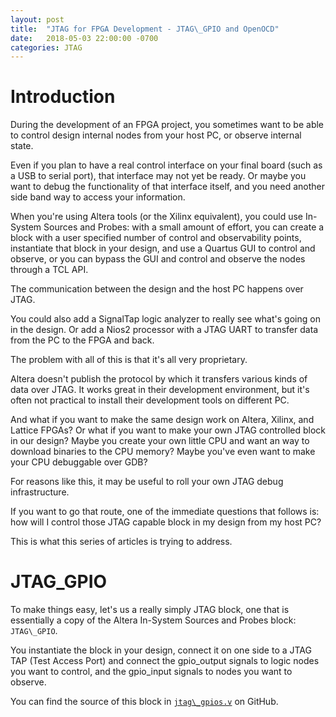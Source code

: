 ```yaml
---
layout: post
title:  "JTAG for FPGA Development - JTAG\_GPIO and OpenOCD"
date:   2018-05-03 22:00:00 -0700
categories: JTAG
---
```


# Introduction

During the development of an FPGA project, you sometimes want to be able to control design internal nodes from your
host PC, or observe internal state.

Even if you plan to have a real control interface on your final board (such as a USB to serial port), that interface
may not yet be ready. Or maybe you want to debug the functionality of that interface itself, and you need another
side band way to access your information.

When you're using Altera tools (or the Xilinx equivalent), you could use In-System Sources and Probes: with a small
amount of effort, you can create a block with a user specified number of control and observability points, instantiate
that block in your design, and use a Quartus GUI to control and observe, or you can bypass the GUI and control and observe
the nodes through a TCL API.

The communication between the design and the host PC happens over JTAG.

You could also add a SignalTap logic analyzer to really see what's going on in the design.
Or add a Nios2 processor with a JTAG UART to transfer data from the PC to the FPGA and back.

The problem with all of this is that it's all very proprietary.

Altera doesn't publish the protocol by which it transfers various kinds of data over JTAG. It works great in their development 
environment, but it's often not practical to install their development tools on different PC.

And what if you want to make the same design work on Altera, Xilinx, and Lattice FPGAs?  Or what if you want to make your own JTAG 
controlled block in our design? Maybe you create your own little CPU and want an way to download binaries to the CPU memory? 
Maybe you've even want to make your CPU debuggable over GDB?

For reasons like this, it may be useful to roll your own JTAG debug infrastructure.

If you want to go that route, one of the immediate questions that follows is: how will I control those JTAG capable block in my design from
my host PC?

This is what this series of articles is trying to address.


# JTAG\_GPIO

To make things easy, let's us a really simply JTAG block, one that is essentially a copy of the Altera In-System
Sources and Probes block: `JTAG\_GPIO`. 

You instantiate the block in your design, connect it on one side to a JTAG TAP (Test Access Port) and
connect the gpio\_output signals to logic nodes you want to control, and the gpio\_input signals to nodes you want to observe.

You can find the source of this block in [```jtag\_gpios.v```](https://github.com/tomverbeure/jtag_gpios/blob/master/rtl/jtag_gpios.v) 
on GitHub.



